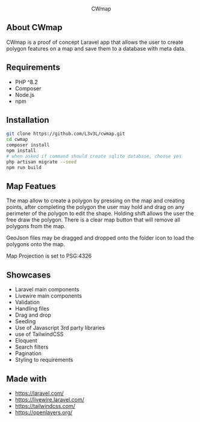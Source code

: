 <p align="center">CWmap</p>

## About CWmap

CWmap is a proof of concept Laravel app that allows the user to create polygon features on a map and save them to a database with meta data.

## Requirements
- PHP ^8.2
- Composer
- Node.js
- npm

## Installation
```bash
git clone https://github.com/L3v3L/cwmap.git
cd cwmap
composer install
npm install
# when asked if command should create sqlite database, choose yes
php artisan migrate --seed
npm run build
```

## Map Featues
The map allow to create a polygon by pressing on the map and creating points, after completing the polygon the user may hold and drag on any perimeter of the polygon to edit the shape.
Holding shift allows the user the free draw the polygon.
There is a clear map button that will remove all polygons from the map.

GeoJson files may be dragged and dropped onto the folder icon to load the polygons onto the map.

Map Projection is set to PSG:4326

## Showcases
* Laravel main components
* Livewire main components
* Validation
* Handling files
* Drag and drop
* Seeding
* Use of Javascript 3rd party libraries
* use of TailwindCSS
* Eloquent
* Search filters
* Pagination
* Styling to requirements

## Made with
 - https://laravel.com/
 - https://livewire.laravel.com/
 - https://tailwindcss.com/
 - https://openlayers.org/
